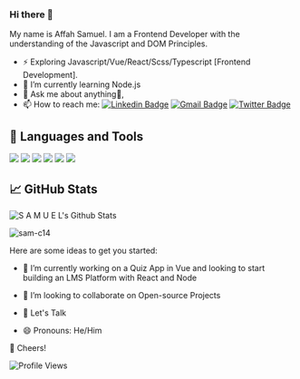 ### Hi there 👋

My name is Affah Samuel. I am a Frontend Developer with the understanding of the Javascript and DOM Principles.

<!-- - ⚡ Exploring Docker and Kubernetes. -->
- ⚡ Exploring Javascript/Vue/React/Scss/Typescript [Frontend Development].
- 🌱 I’m currently learning Node.js
- 💬 Ask me about anything🌚,
- 📫 How to reach me: [![Linkedin Badge](https://img.shields.io/badge/-LinkedIn-blue?style=flat-square&logo=Linkedin&logoColor=white&link=https://www.linkedin.com/in/ayomide-adebara-69b58219a/)](https://www.linkedin.com/in/samuel-affah-69b58219a/) 
 [![Gmail Badge](https://img.shields.io/badge/-Gmail-c14438?style=flat-square&logo=Gmail&logoColor=white&link=mailto:samuelaffah14@gmail.com)](mailto:samuelaffah14@gmail.com)
 [![Twitter Badge](https://img.shields.io/badge/-Twitter-blue?style=flat-square&logo=Twitter&logoColor=white&link=https://twitter.com/affah_samuel)](https://twitter.com/affah_samuel)
 
 ## 🔧 Languages and Tools
 
 
![](https://img.shields.io/badge/JavaScript-informational?style=flat&logo=javascript&logoColor=000000&color=238636&labelColor=F7DF1E)
![](https://img.shields.io/badge/Vue-informational?style=flat&logo=vue&logoColor=white&color=238636&labelColor=61DAFB)
![](https://img.shields.io/badge/TailwindCss-informational?style=flat&logo=tailwind&logoColor=ffffff&color=238636&labelColor=7952B3)
![](https://img.shields.io/badge/GIT-informational?style=flat&logo=git&logoColor=ffffff&color=238636&labelColor=F05032)
![](https://img.shields.io/badge/GitHub-informational?style=flat&logo=github&logoColor=ffffff&color=238636&labelColor=181717)
![](https://img.shields.io/badge/VS%20Code-informational?style=flat&logo=visual-studio-code&logoColor=007ACC&color=238636&labelColor=ffffff)


## 📈 GitHub Stats

![S A M U E L's Github Stats](https://github-readme-stats.vercel.app/api?username=sam-c14&theme=merko&show_icons=true&custom_title=Activity%20Stats&title_color=40c463&text_color=b9c1c9&bg_color=161b22&hide_border=true&icon_color=40c463)

<p><img align="center" src="https://github-readme-streak-stats.herokuapp.com/?user=sam-c14&theme=onedark" alt="sam-c14" /></p>


Here are some ideas to get you started:

- 🔭 I’m currently working on a Quiz App in Vue and looking to start building an LMS Platform with React and Node
<!-- - 🌱 I’m currently learning  -->
- 👯 I’m looking to collaborate on Open-source Projects
<!-- - 🤔 I’m looking for help with ... -->
- 💬 Let's Talk
<!-- - 📫 How to reach me: ... -->
- 😄 Pronouns: He/Him
<!-- - ⚡ Fun fact:  -->

🥂 Cheers!

![Profile Views](https://gpvc.arturio.dev/sam-c14) 

